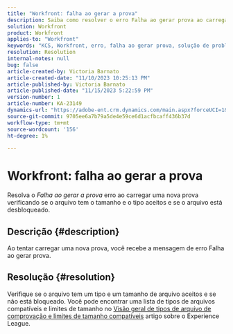 ```yaml
---
title: "Workfront: falha ao gerar a prova"
description: Saiba como resolver o erro Falha ao gerar prova ao carregar uma nova prova no Workfront.
solution: Workfront
product: Workfront
applies-to: "Workfront"
keywords: "KCS, Workfront, erro, falha ao gerar prova, solução de problemas"
resolution: Resolution
internal-notes: null
bug: false
article-created-by: Victoria Barnato
article-created-date: "11/10/2023 10:25:13 PM"
article-published-by: Victoria Barnato
article-published-date: "11/15/2023 5:22:59 PM"
version-number: 1
article-number: KA-23149
dynamics-url: "https://adobe-ent.crm.dynamics.com/main.aspx?forceUCI=1&pagetype=entityrecord&etn=knowledgearticle&id=dff8e602-1880-ee11-8179-6045bd006b3d"
source-git-commit: 9705ee6a7b79a5de4e59ce6d1acfbcaff436b37d
workflow-type: tm+mt
source-wordcount: '156'
ht-degree: 1%

---
```


# Workfront: falha ao gerar a prova


Resolva o *Falha ao gerar a prova* erro ao carregar uma nova prova verificando se o arquivo tem o tamanho e o tipo aceitos e se o arquivo está desbloqueado.

## Descrição {#description}


Ao tentar carregar uma nova prova, você recebe a mensagem de erro Falha ao gerar prova.


## Resolução {#resolution}


Verifique se o arquivo tem um tipo e um tamanho de arquivo aceitos e se não está bloqueado. Você pode encontrar uma lista de tipos de arquivos compatíveis e limites de tamanho no [Visão geral de tipos de arquivo de comprovação e limites de tamanho compatíveis](https://experienceleague.adobe.com/docs/workfront/using/review-and-approve-work/proofing/proofing-overview/supported-proofing-file-types.html?lang=en#:~:text=File%20size%20limits&amp;amp;text=Files%20must%20be%20less%20than,be%20less%20than%20100%20MB.) artigo sobre o Experience League.


